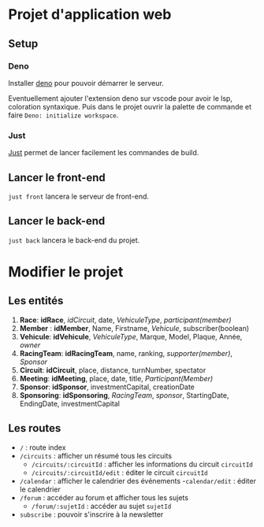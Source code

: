 # Projet d'application web

## Setup

### Deno

Installer [deno](https://docs.deno.com/runtime/getting_started/installation/)
pour pouvoir démarrer le serveur.

Eventuellement ajouter l'extension deno sur vscode pour avoir le lsp, coloration
syntaxique. Puis dans le projet ouvrir la palette de commande et faire
`Deno: initialize workspace`.

### Just

[Just](https://github.com/casey/just) permet de lancer facilement les commandes
de build.

## Lancer le front-end

`just front` lancera le serveur de front-end.

## Lancer le back-end

`just back` lancera le back-end du projet.

# Modifier le projet

## Les entités

1. **Race**: __idRace__, _idCircuit_, date, _VehiculeType_, _participant(member)_
2. **Member** : __idMember__, Name, Firstname, _Vehicule_, subscriber(boolean)
3. **Vehicule**: __idVehicule__, _VehiculeType_, Marque, Model, Plaque, Année, _owner_
4. **RacingTeam**: __idRacingTeam__, name, ranking, _supporter(member)_, _Sponsor_
5. **Circuit**: __idCircuit__, place, distance, turnNumber, spectator
6. **Meeting**: __idMeeting__, place, date, title, _Participant(Member)_
7. **Sponsor**: __idSponsor__, investmentCapital, creationDate
8. **Sponsoring**: __idSponsoring__, _RacingTeam_, _sponsor_, StartingDate, EndingDate, investmentCapital

## Les routes

- `/` : route index
- `/circuits` : afficher un résumé tous les circuits
  - `/circuits/:circuitId` : afficher les informations du circuit `circuitId`
  - `/circuits/:circuitId/edit` : éditer le circuit `circuitId`
- `/calendar` : afficher le calendrier des événements -`calendar/edit` : éditer
  le calendrier
- `/forum` : accéder au forum et afficher tous les sujets
  - `/forum/:sujetId` : accéder au sujet `sujetId`
- `subscribe` : pouvoir s'inscrire à la newsletter
